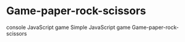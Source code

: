 # Game-paper-rock-scissors
console JavaScript game
Simple JavaScript game  Game-paper-rock-scissors
